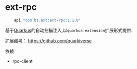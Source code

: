 

# ext-rpc

```gradle
    api "com.bt.ext:ext-rpc:1.1.0"
```

基于[Quarkus](https://quarkus.io/)的自动扫描注入,以`quarkus-extension`扩展形式提供.

扩展藏考：
https://github.com/quarkiverse


依赖 
* rpc-client


